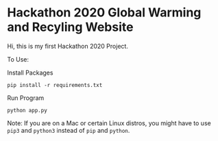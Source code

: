 # Hackathon 2020 Global Warming and Recyling Website

Hi, this is my first Hackathon 2020 Project. 

To Use:

Install Packages
```
pip install -r requirements.txt
```

Run Program
```
python app.py
```

Note: If you are on a Mac or certain Linux distros, you might have to use `pip3` and `python3` instead of `pip` and `python`. 

